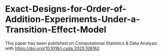 # Exact-Designs-for-Order-of-Addition-Experiments-Under-a-Transition-Effect-Model
This paper has been published on Computational Statistics &amp; Data Analysis with https://doi.org/10.1016/j.csda.2025.108162
